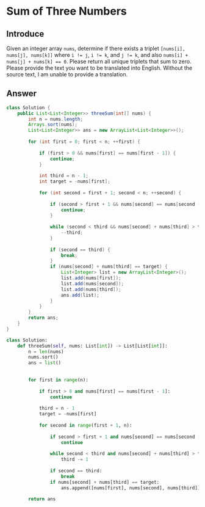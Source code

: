 # Sum of Three Numbers

## Introduce

Given an integer array `nums`, determine if there exists a triplet `[nums[i], nums[j], nums[k]]` where `i != j`, `i != k`, and `j != k`, and also `nums[i] + nums[j] + nums[k] == 0`. Please return all unique triplets that sum to zero. 
Please provide the text you want to be translated into English. Without the source text, I am unable to provide a translation.

## Answer

```java
class Solution {
    public List<List<Integer>> threeSum(int[] nums) {
        int n = nums.length;
        Arrays.sort(nums);
        List<List<Integer>> ans = new ArrayList<List<Integer>>();
        
        for (int first = 0; first < n; ++first) {
            
            if (first > 0 && nums[first] == nums[first - 1]) {
                continue;
            }
            
            int third = n - 1;
            int target = -nums[first];
            
            for (int second = first + 1; second < n; ++second) {
                
                if (second > first + 1 && nums[second] == nums[second - 1]) {
                    continue;
                }
                
                while (second < third && nums[second] + nums[third] > target) {
                    --third;
                }
                
                if (second == third) {
                    break;
                }
                if (nums[second] + nums[third] == target) {
                    List<Integer> list = new ArrayList<Integer>();
                    list.add(nums[first]);
                    list.add(nums[second]);
                    list.add(nums[third]);
                    ans.add(list);
                }
            }
        }
        return ans;
    }
}

```

```python
class Solution:
    def threeSum(self, nums: List[int]) -> List[List[int]]:
        n = len(nums)
        nums.sort()
        ans = list()
        
  
        for first in range(n):
     
            if first > 0 and nums[first] == nums[first - 1]:
                continue
            
            third = n - 1
            target = -nums[first]
            
            for second in range(first + 1, n):
                
                if second > first + 1 and nums[second] == nums[second - 1]:
                    continue
                
                while second < third and nums[second] + nums[third] > target:
                    third -= 1
                
                if second == third:
                    break
                if nums[second] + nums[third] == target:
                    ans.append([nums[first], nums[second], nums[third]])
        
        return ans

```

